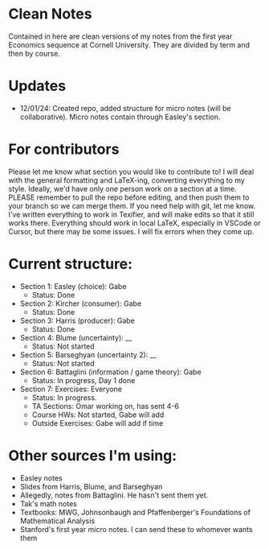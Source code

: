 # Clean Notes

Contained in here are clean versions of my notes from the first year Economics sequence at Cornell University. They are divided by term and then by course.

# Updates

- 12/01/24: Created repo, added structure for micro notes (will be collaborative). Micro notes contain through Easley's section.

# For contributors

Please let me know what section you would like to contribute to! I will deal with the general formatting and LaTeX-ing, converting everything to my style. Ideally, we'd have only one person work on a section at a time. PLEASE remember to pull the repo before editing, and then push them to your branch so we can merge them. If you need help with git, let me know. I've written everything to work in Texifier, and will make edits so that it still works there. Everything should work in local LaTeX, especially in VSCode or Cursor, but there may be some issues. I will fix errors when they come up.

# Current structure:

- Section 1: Easley (choice): Gabe
    - Status: Done
- Section 2: Kircher (consumer): Gabe
    - Status: Done
- Section 3: Harris (producer): Gabe
    - Status: Done
- Section 4: Blume (uncertainty): __
    - Status: Not started
- Section 5: Barseghyan (uncertainty 2): __
    - Status: Not started
- Section 6: Battaglini (information / game theory): Gabe
    - Status: In progress, Day 1 done
- Section 7: Exercises: Everyone
    - Status: In progress. 
    - TA Sections: Omar working on, has sent 4-6
    - Course HWs: Not started, Gabe will add
    - Outside Exercises: Gabe will add if time

# Other sources I'm using: 

- Easley notes
- Slides from Harris, Blume, and Barseghyan
- Allegedly, notes from Battaglini. He hasn't sent them yet.
- Tak's math notes
- Textbooks: MWG, Johnsonbaugh and Pfaffenberger's Foundations of Mathematical Analysis
- Stanford's first year micro notes. I can send these to whomever wants them